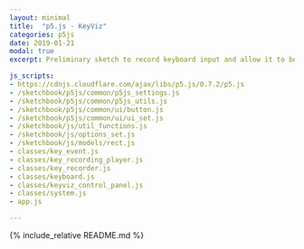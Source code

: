 ```yaml
---
layout: minimal
title:  "p5.js - KeyViz"
categories: p5js
date: 2019-01-21
modal: true
excerpt: Preliminary sketch to record keyboard input and allow it to be played back, with the intention of allowing the user to create time-based drawings.

js_scripts:
- https://cdnjs.cloudflare.com/ajax/libs/p5.js/0.7.2/p5.js
- /sketchbook/p5js/common/p5js_settings.js
- /sketchbook/p5js/common/p5js_utils.js
- /sketchbook/p5js/common/ui/button.js
- /sketchbook/p5js/common/ui/ui_set.js
- /sketchbook/js/util_functions.js
- /sketchbook/js/options_set.js
- /sketchbook/js/models/rect.js
- classes/key_event.js
- classes/key_recording_player.js
- classes/key_recorder.js
- classes/keyboard.js
- classes/keyviz_control_panel.js
- classes/system.js
- app.js

---
```


{% include_relative README.md %}

